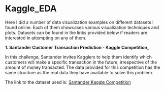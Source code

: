 # Kaggle_EDA

Here I did a number of data visualization examples on different datasets I found online. Each of them showcases
various visualization techniques and plots. Datasets can be found in the links provided below if readers are
interested in attempting on any of them.

__1. Santander Customer Transaction Prediction - Kaggle Competition___

In this challenge, Santander invites Kagglers to help them identify which customers will make a specific
transaction in the future, irrespective of the amount of money transacted. The data provided for this competition
has the same structure as the real data they have available to solve this problem.

The link to the dataset used is: [Santander Kaggle Competition](https://www.kaggle.com/c/santander-customer-transaction-prediction/data)